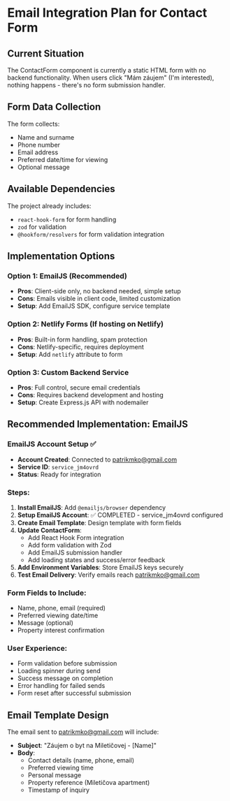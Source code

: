 # Email Integration Plan for Contact Form

## Current Situation
The ContactForm component is currently a static HTML form with no backend functionality. When users click "Mám záujem" (I'm interested), nothing happens - there's no form submission handler.

## Form Data Collection
The form collects:
- Name and surname
- Phone number
- Email address
- Preferred date/time for viewing
- Optional message

## Available Dependencies
The project already includes:
- `react-hook-form` for form handling
- `zod` for validation
- `@hookform/resolvers` for form validation integration

## Implementation Options

### Option 1: EmailJS (Recommended)
- **Pros**: Client-side only, no backend needed, simple setup
- **Cons**: Emails visible in client code, limited customization
- **Setup**: Add EmailJS SDK, configure service template

### Option 2: Netlify Forms (If hosting on Netlify)
- **Pros**: Built-in form handling, spam protection
- **Cons**: Netlify-specific, requires deployment
- **Setup**: Add `netlify` attribute to form

### Option 3: Custom Backend Service
- **Pros**: Full control, secure email credentials
- **Cons**: Requires backend development and hosting
- **Setup**: Create Express.js API with nodemailer

## Recommended Implementation: EmailJS

### EmailJS Account Setup ✅
- **Account Created**: Connected to patrikmko@gmail.com
- **Service ID**: `service_jm4ovrd`
- **Status**: Ready for integration

### Steps:
1. **Install EmailJS**: Add `@emailjs/browser` dependency
2. **Setup EmailJS Account**: ✅ COMPLETED - service_jm4ovrd configured
3. **Create Email Template**: Design template with form fields
4. **Update ContactForm**: 
   - Add React Hook Form integration
   - Add form validation with Zod
   - Add EmailJS submission handler
   - Add loading states and success/error feedback
5. **Add Environment Variables**: Store EmailJS keys securely
6. **Test Email Delivery**: Verify emails reach patrikmko@gmail.com

### Form Fields to Include:
- Name, phone, email (required)
- Preferred viewing date/time
- Message (optional)
- Property interest confirmation

### User Experience:
- Form validation before submission
- Loading spinner during send
- Success message on completion
- Error handling for failed sends
- Form reset after successful submission

## Email Template Design
The email sent to patrikmko@gmail.com will include:
- **Subject**: "Záujem o byt na Miletičovej - [Name]"
- **Body**:
  - Contact details (name, phone, email)
  - Preferred viewing time
  - Personal message
  - Property reference (Miletičova apartment)
  - Timestamp of inquiry